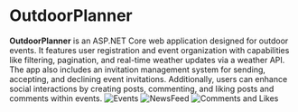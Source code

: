 # OutdoorPlanner

**OutdoorPlanner** is an ASP.NET Core web application designed for outdoor events. It features user registration and event organization with capabilities like filtering, pagination, and real-time weather updates via a weather API. The app also includes an invitation management system for sending, accepting, and declining event invitations. Additionally, users can enhance social interactions by creating posts, commenting, and liking posts and comments within events.
![Events](https://github.com/CirjanBogdan/OutdoorPlanner/assets/124176929/330ff2ca-98ef-4177-ab01-157c80ba3fce)
![NewsFeed](https://github.com/CirjanBogdan/OutdoorPlanner/assets/124176929/47e2ca80-c8f3-4cbc-9e1b-84a698e424b3)
![Comments and Likes](https://github.com/CirjanBogdan/OutdoorPlanner/assets/124176929/47bee5bc-eeef-451a-9a7a-bdd1ef8fc7d6)
